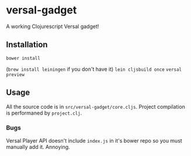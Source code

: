 # versal-gadget

A working Clojurescript Versal gadget!

## Installation

`bower install`

(`brew install leiningen` if you don't have it)
`lein cljsbuild once`
`versal preview`

## Usage

All the source code is in `src/versal-gadget/core.cljs`.
Project compilation is performaned by `project.clj`.

### Bugs

Versal Player API doesn't include `index.js` in it's bower repo so you must manually add it. Annoying.
